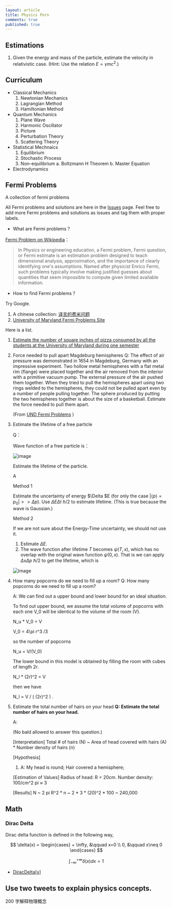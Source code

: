 ```yaml
---
layout: article
title: Physics Porn
comments: true
published: true
---
```



## Estimations


1. Given the energy and mass of the particle, estimate the velocity in relativistic case. (Hint: Use the relation $E = \gamma m c^2$.)




## Curriculum



* Classical Mechanics
  1. Newtonian Mechanics
  2. Lagrangian Method
  3. Hamiltonian Method
* Quantum Mechanics
  1. Plane Wave
  2. Harmonic Oscillator
  3. Picture
  4. Perturbation Theory
  5. Scattering Theory
* Statistical Mechnaics
  1. Equilibrium
  2. Stochastic Process
  3. Non-equilibrium
     a. Boltzmann H Theorem
     b. Master Equation
* Electrodynamics






## Fermi Problems


A collection of fermi problems


All Fermi problems and solutions are here in the [Issues](https://github.com/emptymalei/physicsporn/issues?labels=FermiProblems&page=1&state=open) page. Feel free to add more Fermi problems and solutions as issues and tag them with proper labels.



* What are Fermi problems？

[Fermi Problem on Wikipedia](https://en.wikipedia.org/wiki/Fermi_problem)：

> In Physics or engineering education, a Fermi problem, Fermi question, or Fermi estimate is an estimation problem designed to teach dimensional analysis, approximation, and the importance of clearly identifying one's assumptions. Named after physicist Enrico Fermi, such problems typically involve making justified guesses about quantities that seem impossible to compute given limited available information.

* How to find Fermi problems？

Try Google.

1. A chinese collection: [译言的费米问题](http://article.yeeyan.org/view/91267/121841)
2. [University of Maryland Fermi Problems Site](http://www.physics.umd.edu/perg/fermi/fermi.htm)


Here is a list.

1. [Estimate the number of square inches of pizza consumed by all the students at the University of Maryland during one semester](http://www.physics.umd.edu/perg/fermi/fermi.htm)
2. Force needed to pull apart Magdeburg hemispheres
   Q: The effect of air pressure was demonstrated in 1654 in Magdeburg, Germany with an impressive experiment. Two hollow metal hemispheres with a flat metal rim (flange) were placed together and the air removed from the interior with a primitive vacuum pump. The external pressure of the air pushed them together. When they tried to pull the hemispheres apart using two rings welded to the hemispheres, they could not be pulled apart even by a number of people pulling together. The sphere produced by putting the two hemispheres together is about the size of a basketball. Estimate the force needed to pull them apart.

   (From [UND Fermi Problems](http://www.physics.umd.edu/perg/fermi/fermi.htm) )
3. Estimate the lifetime of a free particle

   Q：

   Wave function of a free particle is：

   ![image](https://f.cloud.github.com/assets/663798/1960739/2dd5fa3c-8259-11e3-81b0-093a99399c29.png)

   Estimate the lifetime of the particle.

   A

   Method 1

   Estimate the uncertainty of energy $\Delta $E (for only the case  $\lvert \langle p \rangle = p_0 \rvert >> \Delta p$). Use $\Delta E \Delta t ~ \hbar /2$ to estimate lifetime. (This is true because the wave is Gaussian.)

   Method 2

   If we are not sure about the Energy-Time uncertainty, we should not use it.

   1. Estimate $\Delta E$.
   2. The wave function after lifetime $T$  becomes $\psi(T,x)$, which has no overlap with the original wave function $\psi(0,x)$. That is we can apply $\Delta x \Delta p ~ \hbar/2$ to get the lifetime, which is

   ![image](https://f.cloud.github.com/assets/663798/1960792/fabff7a4-825a-11e3-91ff-31f707cf4d26.png)
4. How many popcorns do we need to fill up a room?
   Q: How many popcorns do we need to fill up a room?

   A: We can find out a upper bound and lower bound for an ideal situation.

   To find out upper bound, we assume the total volume of popcorns with each one V_0 will be identical to the volume of the room (V).

   N_u * V_0 = V

   V_0 = 4\pi r^3 /3

   so the number of popcorns

   N_u = V/(V_0)

   The lower bound in this model is obtained by filling the room with cubes of length $2 r$.

   N_l * (2r)^2 = V

   then we have

   N_l = V / ( (2r)^2 ) .
5. Estimate the total number of hairs on your head
   **Q: Estimate the total number of hairs on your head.**

   A:

   (No bald allowed to answer this question.)

   [Interpretation]
   Total # of hairs (N) ~ Area of head covered with hairs (A) * Number density of hairs (n)

   [Hypothesis]
   1. A: My head is round; Hair covered a hemisphere;



   [Estimation of Values]
   Radius of head: R = 20cm.
   Number density: 100/cm^2
   pi ≈ 3

   [Results]
   N ~ 2 pi R^2 * n ~ 2 * 3 * (20)^2 * 100 ~ 240,000








## Math


### Dirac Delta

Dirac delta function is defined in the following way,

$$
\delta(x) = \begin{cases} + \infty, &\qquad x=0 \\ 0, &\qquad x\neq 0 \end{cases}
$$

$$
\int_{-\infty}^{+\infty} \delta(x) dx =1
$$

* [DiracDelta[x]](http://functions.wolfram.com/GeneralizedFunctions/DiracDelta/)


## Use two tweets to explain physics concepts.

200 字解释物理概念
